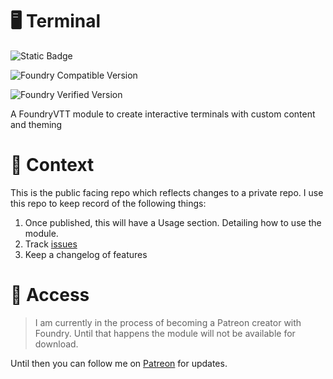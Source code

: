# 🖥️ Terminal

![Static Badge](https://img.shields.io/badge/Foundry%20Patreon-creator-brightgreen?style=for-the-badge&logo=patreon)

![Foundry Compatible Version](https://img.shields.io/badge/dynamic/json.svg?url=https%3A%2F%2Fraw.githubusercontent.com%2FCodaBool%2Fterminal%2Fmain%2Fmodule.json&label=Foundry%20Compatible%20Version&query=$.compatibility.minimum&colorB=orange&style=for-the-badge)

![Foundry Verified Version](https://img.shields.io/badge/dynamic/json.svg?url=https%3A%2F%2Fraw.githubusercontent.com%2FCodaBool%2Fterminal%2Fmain%2Fmodule.json&label=Foundry%20Verified%20Version&query=$.compatibility.verified&colorB=orange&style=for-the-badge)

A FoundryVTT module to create interactive terminals with custom content and theming

# 🚩 Context
This is the public facing repo which reflects changes to a private repo. I use this repo to keep record of the following things:

1. Once published, this will have a Usage section. Detailing how to use the module.
2. Track [issues](https://github.com/CodaBool/terminal/issues)
3. Keep a changelog of features

# 🔑 Access
> I am currently in the process of becoming a Patreon creator with Foundry. Until that happens the module will not be available for download.

Until then you can follow me on [Patreon](https://www.patreon.com/CodaBool) for updates.
